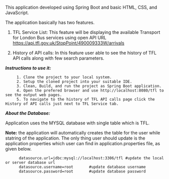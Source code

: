 This application developed using Spring Boot and basic HTML, CSS, and JavaScript.

The application basically has two features.

1. TFL Service List: This feature will be displaying the available Transport for London Bus services using open API URL https://api.tfl.gov.uk/StopPoint/490009333W/arrivals  

2. History of API calls: In this feature user able to see the history of TFL API calls along with few search parameters.


***Instructions to use it:***

         1. Clone the project to your local system.
         2. Setup the cloned project into your suitable IDE.
         3. Clean, Build, and run the project as Spring Boot application.
         4. Open the prefered browser and use http://localhost:8080/tfl to see the output web pages.
         5. To navigate to the history of TFL API calls page click the History of API calls just next to TFL Service tab.


***About the Database:***

Application uses the MYSQL database with single table which is TFL.

**Note:** the application will automatically creates the table for the user while statring of the application. The only thing user should update is the application properties which user can find in application.properties file, as given below.
					
          datasource.url=jdbc:mysql://localhost:3306/tfl #update the local or server database url
          datasource.username=root       #update database username
          datasource.password=root       #update database password


